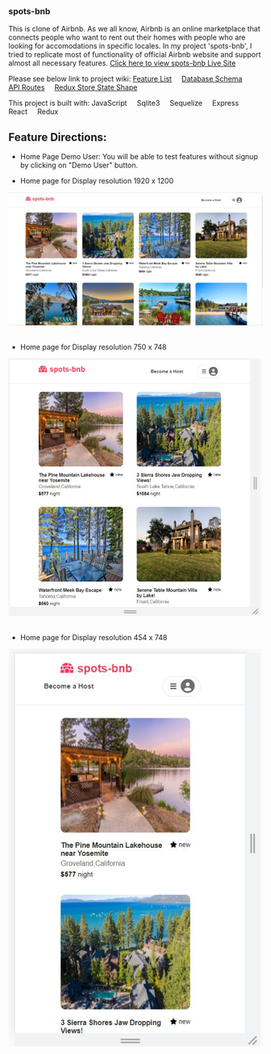 
### spots-bnb

This is clone of Airbnb. As we all know, Airbnb is an online marketplace that connects people who want to rent out their homes with people who are looking for accomodations in specific locales.
In my project 'spots-bnb', I tried to replicate most of functionality of official Airbnb website and support almost all necessary features. [Click here to view spots-bnb Live Site](https://spots-bnb.herokuapp.com/)

Please see below link to project wiki:
 [Feature List](https://github.com/varshagade211/AirBnB/wiki/Feature-list)  &nbsp;  &nbsp;
 [Database Schema](https://github.com/varshagade211/AirBnB/wiki/Database-Schema-Image-with-Relationships)  &nbsp;  &nbsp;
 [API Routes](https://github.com/varshagade211/AirBnB/wiki/API-Routes)  &nbsp;  &nbsp;
 [Redux Store State Shape](https://github.com/varshagade211/AirBnB/wiki/Redux-State-Shape)  &nbsp;  &nbsp;

 This project is built with:
 JavaScript  &nbsp;  &nbsp;
 Sqlite3  &nbsp;  &nbsp;
 Sequelize  &nbsp;  &nbsp;
 Express  &nbsp;  &nbsp;
 React  &nbsp;  &nbsp;
 Redux &nbsp;  &nbsp;

## Feature Directions:

* Home Page Demo User:
    You will be able to test features without signup by clicking on "Demo User" button.

* Home page for Display resolution 1920 x 1200

![AirBnB db schema](home-page.JPG) &nbsp;  &nbsp;  &nbsp;




* Home page for Display resolution 750 x 748

![AirBnB db schema](tab-home-page.JPG) &nbsp;  &nbsp;  &nbsp;




* Home page for Display resolution 454 x 748

![AirBnB db schema](responsive-home-page.JPG) &nbsp; &nbsp;
